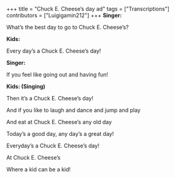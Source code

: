 +++
title = "Chuck E. Cheese’s day ad"
tags = ["Transcriptions"]
contributors = ["Luigigamin212"]
+++
**Singer:**

What’s the best day to go to Chuck E. Cheese’s?

**Kids:**

Every day’s a Chuck E. Cheese’s day! 

**Singer:**

If you feel like going out and having fun!

**Kids: (Singing)**

Then it’s a Chuck E. Cheese’s day!

And if you like to laugh and dance and jump and play

And eat at Chuck E. Cheese’s any old day

Today’s a good day, any day’s a great day! 

Everyday’s a Chuck E. Cheese’s day! 

At Chuck E. Cheese’s 

Where a kid can be a kid! 
